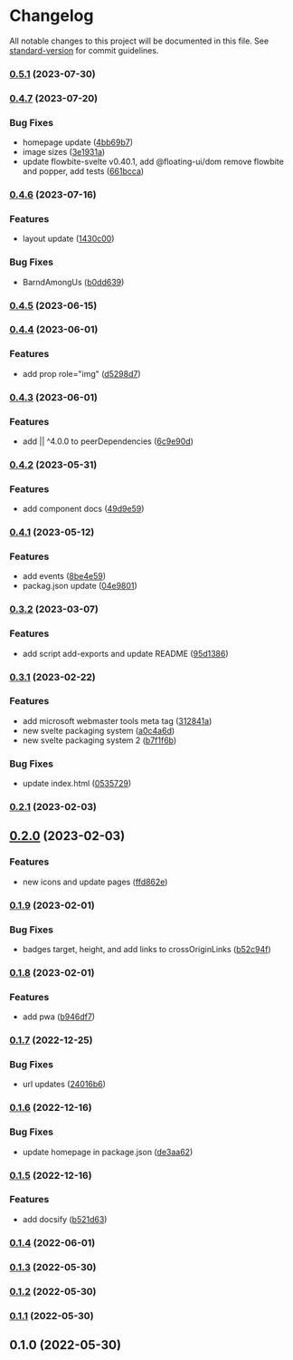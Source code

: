 # Changelog

All notable changes to this project will be documented in this file. See [standard-version](https://github.com/conventional-changelog/standard-version) for commit guidelines.

### [0.5.1](https://github.com/shinokada/svelte-tabler/compare/v0.4.7...v0.5.1) (2023-07-30)

### [0.4.7](https://github.com/shinokada/svelte-tabler/compare/v0.4.6...v0.4.7) (2023-07-20)


### Bug Fixes

* homepage update ([4bb69b7](https://github.com/shinokada/svelte-tabler/commit/4bb69b7de19ade595436a93a74f49edc97217fc1))
* image sizes ([3e1931a](https://github.com/shinokada/svelte-tabler/commit/3e1931a3f4f562971c7e4cd2406f965b99c91225))
* update flowbite-svelte v0.40.1, add @floating-ui/dom remove flowbite and popper, add tests ([661bcca](https://github.com/shinokada/svelte-tabler/commit/661bcca99947126ebc00f4b077a0f8081e777b4c))

### [0.4.6](https://github.com/shinokada/svelte-tabler/compare/v0.4.5...v0.4.6) (2023-07-16)


### Features

* layout update ([1430c00](https://github.com/shinokada/svelte-tabler/commit/1430c00014894713365eea05cffbfad788393ccf))


### Bug Fixes

* BarndAmongUs ([b0dd639](https://github.com/shinokada/svelte-tabler/commit/b0dd63939d5ddaa0f813a1bd7511e555898bd73b))

### [0.4.5](https://github.com/shinokada/svelte-tabler/compare/v0.4.4...v0.4.5) (2023-06-15)

### [0.4.4](https://github.com/shinokada/svelte-tabler/compare/v0.4.3...v0.4.4) (2023-06-01)

### Features

- add prop role="img" ([d5298d7](https://github.com/shinokada/svelte-tabler/commit/d5298d7e2d05d4317a4eabf26c2293bbd00cafd4))

### [0.4.3](https://github.com/shinokada/svelte-tabler/compare/v0.4.2...v0.4.3) (2023-06-01)

### Features

- add || ^4.0.0 to peerDependencies ([6c9e90d](https://github.com/shinokada/svelte-tabler/commit/6c9e90def11f9c1cc5a7b4d62b1fc5c7bd706de0))

### [0.4.2](https://github.com/shinokada/svelte-tabler/compare/v0.4.1...v0.4.2) (2023-05-31)

### Features

- add component docs ([49d9e59](https://github.com/shinokada/svelte-tabler/commit/49d9e59ff7a78508a98edfa52a7e34526818d10a))

### [0.4.1](https://github.com/shinokada/svelte-tabler/compare/v0.3.2...v0.4.1) (2023-05-12)

### Features

- add events ([8be4e59](https://github.com/shinokada/svelte-tabler/commit/8be4e59245590ded0f4b971c0d9cda08204dd6e4))
- packag.json update ([04e9801](https://github.com/shinokada/svelte-tabler/commit/04e980175002aeb69d5e8c60ede762bd43d7a031))

### [0.3.2](https://github.com/shinokada/svelte-tabler/compare/v0.3.1...v0.3.2) (2023-03-07)

### Features

- add script add-exports and update README ([95d1386](https://github.com/shinokada/svelte-tabler/commit/95d13866eb27e7955c12814d73cf3198b5dbaae2))

### [0.3.1](https://github.com/shinokada/svelte-tabler/compare/v0.2.1...v0.3.1) (2023-02-22)

### Features

- add microsoft webmaster tools meta tag ([312841a](https://github.com/shinokada/svelte-tabler/commit/312841a810c70a839d3db4404610bc8aa63b8a94))
- new svelte packaging system ([a0c4a6d](https://github.com/shinokada/svelte-tabler/commit/a0c4a6dd887b9a8fd54bc23702911f803cb3680d))
- new svelte packaging system 2 ([b7f1f6b](https://github.com/shinokada/svelte-tabler/commit/b7f1f6b84cc4775d49849d48977c6a1c3656b283))

### Bug Fixes

- update index.html ([0535729](https://github.com/shinokada/svelte-tabler/commit/05357292fcf5a3589f79ba29bae4405c64c8ec17))

### [0.2.1](https://github.com/shinokada/svelte-tabler/compare/v0.2.0...v0.2.1) (2023-02-03)

## [0.2.0](https://github.com/shinokada/svelte-tabler/compare/v0.1.9...v0.2.0) (2023-02-03)

### Features

- new icons and update pages ([ffd862e](https://github.com/shinokada/svelte-tabler/commit/ffd862e507298517525f7af57e00851d1903cfc4))

### [0.1.9](https://github.com/shinokada/svelte-tabler/compare/v0.1.8...v0.1.9) (2023-02-01)

### Bug Fixes

- badges target, height, and add links to crossOriginLinks ([b52c94f](https://github.com/shinokada/svelte-tabler/commit/b52c94f38bf174928eaa1bdcbd2a94d0db687607))

### [0.1.8](https://github.com/shinokada/svelte-tabler/compare/v0.1.7...v0.1.8) (2023-02-01)

### Features

- add pwa ([b946df7](https://github.com/shinokada/svelte-tabler/commit/b946df7800c96a183f608ef0b0d2766e3199c87f))

### [0.1.7](https://github.com/shinokada/svelte-tabler/compare/v0.1.6...v0.1.7) (2022-12-25)

### Bug Fixes

- url updates ([24016b6](https://github.com/shinokada/svelte-tabler/commit/24016b6ef4df905af1eee330355076079daccaf7))

### [0.1.6](https://github.com/shinokada/svelte-tabler/compare/v0.1.5...v0.1.6) (2022-12-16)

### Bug Fixes

- update homepage in package.json ([de3aa62](https://github.com/shinokada/svelte-tabler/commit/de3aa62414b401874aec6222442db87d8c39b902))

### [0.1.5](https://github.com/shinokada/svelte-tabler/compare/v0.1.4...v0.1.5) (2022-12-16)

### Features

- add docsify ([b521d63](https://github.com/shinokada/svelte-tabler/commit/b521d63ab23b1204d3e8f39f105987b020e015be))

### [0.1.4](https://github.com/shinokada/svelte-tabler/compare/v0.1.3...v0.1.4) (2022-06-01)

### [0.1.3](https://github.com/shinokada/svelte-tabler/compare/v0.1.2...v0.1.3) (2022-05-30)

### [0.1.2](https://github.com/shinokada/svelte-tabler/compare/v0.1.1...v0.1.2) (2022-05-30)

### [0.1.1](https://github.com/shinokada/svelte-tabler/compare/v0.1.0...v0.1.1) (2022-05-30)

## 0.1.0 (2022-05-30)
